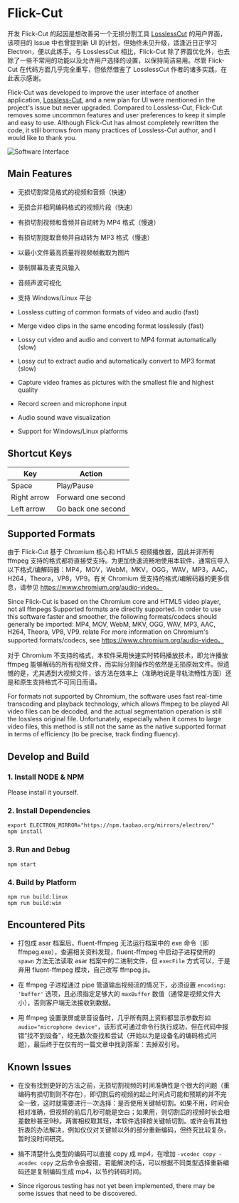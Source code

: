 # Flick-Cut

开发 Flick-Cut 的起因是想改善另一个无损分割工具
[LosslessCut](https://github.com/mifi/lossless-cut) 的用户界面，该项目的 Issue
中也曾提到新 UI 的计划，但始终未见升级，适逢近日正学习 Electron，便以此练手。与
LosslessCut 相比，Flick-Cut
除了界面优化外，也去除了一些不常用的功能以及允许用户选择的设置，以保持简洁易用。尽管
Flick-Cut 在代码方面几乎完全重写，但依然借鉴了 LosslessCut
作者的诸多实践，在此表示感谢。

Flick-Cut was developed to improve the user interface of another application,
[Lossless-Cut](https://github.com/mifi/lossless-cut), and a new plan for UI were
mentioned in the project's issue but never upgraded. Compared to Lossless-Cut,
Flick-Cut removes some uncommon features and user preferences to keep it simple
and easy to use. Although Flick-Cut has almost completely rewritten the code, it
still borrows from many practices of Lossless-Cut author, and I would like to
thank you.

![Software Interface](https://raw.githubusercontent.com/metadream/app-flick-cut/master/screenshot.png)

## Main Features

- 无损切割常见格式的视频和音频（快速）
- 无损合并相同编码格式的视频片段（快速）
- 有损切割视频和音频并自动转为 MP4 格式（慢速）
- 有损切割提取音频并自动转为 MP3 格式（慢速）
- 以最小文件最高质量将视频帧截取为图片
- 录制屏幕及麦克风输入
- 音频声波可视化
- 支持 Windows/Linux 平台

- Lossless cutting of common formats of video and audio (fast)
- Merge video clips in the same encoding format losslessly (fast)
- Lossy cut video and audio and convert to MP4 format automatically (slow)
- Lossy cut to extract audio and automatically convert to MP3 format (slow)
- Capture video frames as pictures with the smallest file and highest quality
- Record screen and microphone input
- Audio sound wave visualization
- Support for Windows/Linux platforms

## Shortcut Keys

| Key         | Action             |
| ----------- | ------------------ |
| Space       | Play/Pause         |
| Right arrow | Forward one second |
| Left arrow  | Go back one second |

## Supported Formats

由于 Flick-Cut 基于 Chromium 核心和 HTML5 视频播放器，因此并非所有 ffmpeg
支持的格式都将直接受支持。为更加快速流畅地使用本软件，通常应导入以下格式/编解码器：MP4，MOV，WebM，MKV，OGG，WAV，MP3，AAC，H264，Theora，VP8，VP9。有关
Chromium 受支持的格式/编解码器的更多信息，请参见
https://www.chromium.org/audio-video。

Since Flick-Cut is based on the Chromium core and HTML5 video player, not all
ffmpegs Supported formats are directly supported. In order to use this software
faster and smoother, the following formats/codecs should generally be imported:
MP4, MOV, WebM, MKV, OGG, WAV, MP3, AAC, H264, Theora, VP8, VP9. relate For more
information on Chromium's supported formats/codecs, see
https://www.chromium.org/audio-video。

对于 Chromium 不支持的格式，本软件采用快速实时转码播放技术，即允许播放 ffmpeg
能够解码的所有视频文件，而实际分割操作的依然是无损原始文件。但遗憾的是，尤其遇到大视频文件，该方法在效率上（准确地说是寻轨流畅性方面）还是和原生支持格式不可同日而语。

For formats not supported by Chromium, the software uses fast real-time
transcoding and playback technology, which allows ffmpeg to be played All video
files can be decoded, and the actual segmentation operation is still the
lossless original file. Unfortunately, especially when it comes to large video
files, this method is still not the same as the native supported format in terms
of efficiency (to be precise, track finding fluency).

## Develop and Build

### 1. Install NODE & NPM

Please install it yourself.

### 2. Install Dependencies

```
export ELECTRON_MIRROR="https://npm.taobao.org/mirrors/electron/"
npm install
```

### 3. Run and Debug

```
npm start
```

### 4. Build by Platform

```
npm run build:linux
npm run build:win
```

## Encountered Pits

- 打包成 asar 档案后，fluent-ffmpeg 无法运行档案中的 exe 命令（即
  ffmpeg.exe），查遍相关资料发现，fluent-ffmpeg 中启动子进程使用的 `spawn`
  方法无法读取 asar 档案中的二进制文件，但 `execFile` 方式可以，于是弃用
  fluent-ffmpeg 模块，自己改写 ffmpeg.js。

- 在 ffmpeg 子进程通过 pipe 管道输出视频流的情况下，必须设置
  `encoding: 'buffer'` 选项，且必须指定足够大的 `maxBuffer`
  数值（通常是视频文件大小），否则客户端无法接收到数据。

- 用 ffmpeg 设置录屏或录音设备时，几乎所有网上资料都显示参数形如
  `audio="microphone device"`，该形式可通过命令行执行成功，但在代码中报错“找不到设备”，经无数次查找和尝试（开始以为是设备名的编码格式问题），最后终于在仅有的一篇文章中找到答案：去掉双引号。

## Known Issues

- 在没有找到更好的方法之前，无损切割视频的时间准确性是个很大的问题（重编码有损切割则不存在），即切割后的视频的起止时间点可能和预期的并不完全一致，这时就需要进行一次选择：是否使用关键帧切割。如果不用，时间会相对准确，但视频的前后几秒可能是空白；如果用，则切割后的视频时长会相差数秒甚至9秒。两害相权取其轻，本软件选择按关键帧切割。或许会有其他折衷的办法解决，例如仅仅对关键帧以外的部分重新编码，但终究比较复杂，暂时没时间研究。

- 搞不清楚什么类型的编码可以直接 copy 成 mp4，在增加 `-vcodec copy -acodec copy`
  之后命令会报错，若能解决的话，可以根据不同类型选择重新编码还是复制编码生成
  mp4，以节约转码时间。

- Since rigorous testing has not yet been implemented, there may be some issues
  that need to be discovered.
